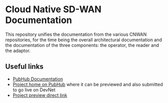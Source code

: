 # Cloud Native SD-WAN Documentation

This repository unifies the documentation from the various CNWAN repositories,
for the time being the overall architectural documentation and the
documentation of the three components: the operator, the reader and the
adaptor.

## Useful links

- [PubHub Documentation](https://pubhub.cisco.com/preview/579/new/)
- [Project home on PubHub](https://pubhub.cisco.com/detail/2849/) where it can
  be previewed and also submitted to go live on DevNet
- [Project preview direct link](https://testing-developer.cisco.com/pubhub/docs/2849/new/)
